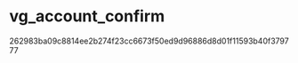vg_account_confirm
==================


262983ba09c8814ee2b274f23cc6673f50ed9d96886d8d01f11593b40f379777
